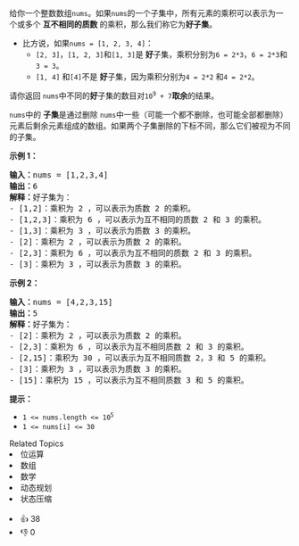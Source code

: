 <p>给你一个整数数组<code>nums</code>。如果<code>nums</code>的一个子集中，所有元素的乘积可以表示为一个或多个 <strong>互不相同的质数</strong> 的乘积，那么我们称它为<strong>好子集</strong>。</p>

<ul>
<li>比方说，如果<code>nums = [1, 2, 3, 4]</code>：
<ul>
    <li><code>[2, 3]</code>，<code>[1, 2, 3]</code>和<code>[1, 3]</code>是 <strong>好</strong>子集，乘积分别为<code>6 = 2*3</code>，<code>6 = 2*3</code>和<code>3 = 3</code>。</li>
    <li><code>[1, 4]</code> 和<code>[4]</code>不是 <strong>好</strong>子集，因为乘积分别为<code>4 = 2*2</code> 和<code>4 = 2*2</code>。</li>
</ul>
</li>
</ul>

<p>请你返回 <code>nums</code>中不同的<strong>好</strong>子集的数目对<em></em><code>10<sup>9</sup> + 7</code><strong>取余</strong>的结果。</p>

<p><code>nums</code>中的 <strong>子集</strong>是通过删除 <code>nums</code>中一些（可能一个都不删除，也可能全部都删除）元素后剩余元素组成的数组。如果两个子集删除的下标不同，那么它们被视为不同的子集。</p>

<p></p>

<p><strong>示例 1：</strong></p>

<pre>
<b>输入：</b>nums = [1,2,3,4]
<b>输出：</b>6
<b>解释：</b>好子集为：
- [1,2]：乘积为 2 ，可以表示为质数 2 的乘积。
- [1,2,3]：乘积为 6 ，可以表示为互不相同的质数 2 和 3 的乘积。
- [1,3]：乘积为 3 ，可以表示为质数 3 的乘积。
- [2]：乘积为 2 ，可以表示为质数 2 的乘积。
- [2,3]：乘积为 6 ，可以表示为互不相同的质数 2 和 3 的乘积。
- [3]：乘积为 3 ，可以表示为质数 3 的乘积。
</pre>

<p><strong>示例 2：</strong></p>

<pre>
<b>输入：</b>nums = [4,2,3,15]
<b>输出：</b>5
<b>解释：</b>好子集为：
- [2]：乘积为 2 ，可以表示为质数 2 的乘积。
- [2,3]：乘积为 6 ，可以表示为互不相同质数 2 和 3 的乘积。
- [2,15]：乘积为 30 ，可以表示为互不相同质数 2，3 和 5 的乘积。
- [3]：乘积为 3 ，可以表示为质数 3 的乘积。
- [15]：乘积为 15 ，可以表示为互不相同质数 3 和 5 的乘积。
</pre>

<p></p>

<p><strong>提示：</strong></p>

<ul>
	<li><code>1 &lt;= nums.length &lt;= 10<sup>5</sup></code></li>
	<li><code>1 &lt;= nums[i] &lt;= 30</code></li>
</ul>
<div><div>Related Topics</div><div><li>位运算</li><li>数组</li><li>数学</li><li>动态规划</li><li>状态压缩</li></div></div><br><div><li>👍 38</li><li>👎 0</li></div>
